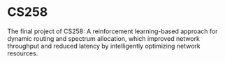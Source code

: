 # CS258

The final project of CS258:
A reinforcement learning-based approach for dynamic routing and spectrum allocation, which improved network throughput and reduced latency by intelligently optimizing network resources.
